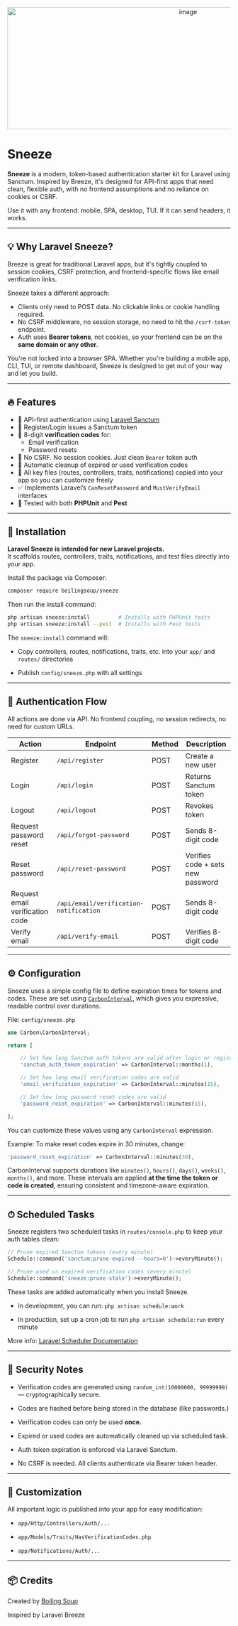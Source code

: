 <p align="center" width="100%">
  <img width="800" height="275" alt="image" src="https://github.com/user-attachments/assets/3013e7ef-0868-4ae8-8e4a-de7545f6ab4d" />
</p>


# Sneeze

**Sneeze** is a modern, token-based authentication starter kit for Laravel using Sanctum. Inspired by Breeze, it's designed for API-first apps that need clean, flexible auth, with no frontend assumptions and no reliance on cookies or CSRF.

Use it with any frontend: mobile, SPA, desktop, TUI. If it can send headers, it works.

---

## 💡 Why Laravel Sneeze?

Breeze is great for traditional Laravel apps, but it's tightly coupled to session cookies, CSRF protection, and frontend-specific flows like email verification links.

Sneeze takes a different approach:

- Clients only need to POST data. No clickable links or cookie handling required.
- No CSRF middleware, no session storage, no need to hit the `/csrf-token` endpoint.
- Auth uses **Bearer tokens**, not cookies, so your frontend can be on the **same domain or any other**.

You're not locked into a browser SPA. Whether you're building a mobile app, CLI, TUI, or remote dashboard, Sneeze is designed to get out of your way and let you build.

---

## 🔥 Features

- 🧪 API-first authentication using [Laravel Sanctum](https://laravel.com/docs/sanctum)
- 🔁 Register/Login issues a Sanctum token
- 🔐 8-digit **verification codes** for:
  - Email verification
  - Password resets
- 🧼 No CSRF. No session cookies. Just clean `Bearer` token auth
- 🧽 Automatic cleanup of expired or used verification codes
- 🧱 All key files (routes, controllers, traits, notifications) copied into your app so you can customize freely
- ✅ Implements Laravel’s `CanResetPassword` and `MustVerifyEmail` interfaces
- 🧪 Tested with both **PHPUnit** and **Pest**

---

## 🚀 Installation

**Laravel Sneeze is intended for new Laravel projects.**  
It scaffolds routes, controllers, traits, notifications, and test files directly into your app.

Install the package via Composer:

```bash
composer require boilingsoup/sneeze
```

Then run the install command:

```bash
php artisan sneeze:install         # Installs with PHPUnit tests
php artisan sneeze:install --pest  # Installs with Pest tests
```
The `sneeze:install` command will:

- Copy controllers, routes, notifications, traits, etc. into your `app/` and `routes/` directories

- Publish `config/sneeze.php` with all settings

---

## 🧬 Authentication Flow
All actions are done via API. No frontend coupling, no session redirects, no need for custom URLs.

| Action                             | Endpoint                                 | Method | Description                          |
|-----------------------------------|------------------------------------------|--------|--------------------------------------|
| Register                          | `/api/register`                          | POST   | Create a new user                    |
| Login                             | `/api/login`                             | POST   | Returns Sanctum token                |
| Logout                            | `/api/logout`                            | POST   | Revokes token                        |
| Request password reset            | `/api/forgot-password`                   | POST   | Sends 8-digit code                   |
| Reset password                    | `/api/reset-password`                    | POST   | Verifies code + sets new password    |
| Request email verification code   | `/api/email/verification-notification`   | POST   | Sends 8-digit code                   |
| Verify email                      | `/api/verify-email`                      | POST   | Verifies 8-digit code                |

---

## ⚙️ Configuration

Sneeze uses a simple config file to define expiration times for tokens and codes. These are set using [`CarbonInterval`](https://carbon.nesbot.com/docs/#api-carboninterval), which gives you expressive, readable control over durations.

File: `config/sneeze.php`

```php
use Carbon\CarbonInterval;

return [

    // Set how long Sanctum auth tokens are valid after login or registration
    'sanctum_auth_token_expiration' => CarbonInterval::months(1),

    // Set how long email verification codes are valid
    'email_verification_expiration' => CarbonInterval::minutes(15),

    // Set how long password reset codes are valid
    'password_reset_expiration' => CarbonInterval::minutes(15),

];
```

You can customize these values using any `CarbonInterval` expression.

Example: To make reset codes expire in 30 minutes, change:

```php
'password_reset_expiration' => CarbonInterval::minutes(30),
```
CarbonInterval supports durations like `minutes()`, `hours()`, `days()`, `weeks()`, `months()`, and more.
These intervals are applied **at the time the token or code is created**, ensuring consistent and timezone-aware expiration.

---

## ⏱ Scheduled Tasks
Sneeze registers two scheduled tasks in `routes/console.php` to keep your auth tables clean:

```php
// Prune expired Sanctum tokens (every minute)
Schedule::command('sanctum:prune-expired --hours=0')->everyMinute();

// Prune used or expired verification codes (every minute)
Schedule::command('sneeze:prune-stale')->everyMinute();
```

These tasks are added automatically when you install Sneeze.

- In development, you can run: `php artisan schedule:work`

- In production, set up a cron job to run `php artisan schedule:run` every minute

More info: [Laravel Scheduler Documentation](https://laravel.com/docs/scheduling#running-the-scheduler)

---

## 🔐 Security Notes
- Verification codes are generated using `random_int(10000000, 99999999)` — cryptographically secure.

- Codes are hashed before being stored in the database (like passwords.)
  
- Verification codes can only be used **once.**

- Expired or used codes are automatically cleaned up via scheduled task.

- Auth token expiration is enforced via Laravel Sanctum.

- No CSRF is needed. All clients authenticate via Bearer token header.

---

## 🧱 Customization
All important logic is published into your app for easy modification:

- `app/Http/Controllers/Auth/...`

- `app/Models/Traits/HasVerificationCodes.php`

- `app/Notifications/Auth/...`

---

## 📦 Credits
Created by [Boiling Soup](https://github.com/boilingsoup)

Inspired by Laravel Breeze
